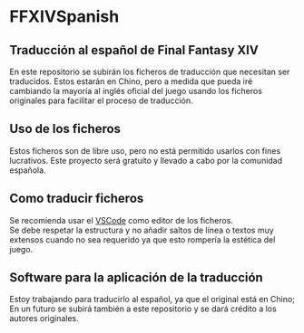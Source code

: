 # FFXIVSpanish
## Traducción al español de Final Fantasy XIV
En este repositorio se subirán los ficheros de traducción que necesitan ser traducidos. Estos estarán en Chino, pero a medida que pueda iré cambiando la mayoría al inglés oficial del juego usando los ficheros originales para facilitar el proceso de traducción.

## Uso de los ficheros
Estos ficheros son de libre uso, pero no está permitido usarlos con fines lucrativos. Este proyecto será gratuito y llevado a cabo por la comunidad española.

## Como traducir ficheros
Se recomienda usar el [VSCode](https://code.visualstudio.com/) como editor de los ficheros.<br>
Se debe respetar la estructura y no añadir saltos de línea o textos muy extensos cuando no sea requerido ya que esto rompería la estética del juego.

## Software para la aplicación de la traducción
Estoy trabajando para traducirlo al español, ya que el original está en Chino; En un futuro se subirá también a este repositorio y se dará crédito a los autores originales.

